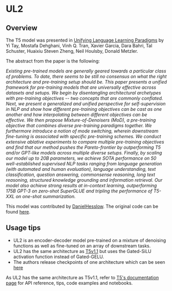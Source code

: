 <!--Copyright 2022 The HuggingFace Team. All rights reserved.

Licensed under the Apache License, Version 2.0 (the "License"); you may not use this file except in compliance with
the License. You may obtain a copy of the License at

http://www.apache.org/licenses/LICENSE-2.0

Unless required by applicable law or agreed to in writing, software distributed under the License is distributed on
an "AS IS" BASIS, WITHOUT WARRANTIES OR CONDITIONS OF ANY KIND, either express or implied. See the License for the
specific language governing permissions and limitations under the License.

⚠️ Note that this file is in Markdown but contain specific syntax for our doc-builder (similar to MDX) that may not be
rendered properly in your Markdown viewer.

-->

# UL2

## Overview

The T5 model was presented in [Unifying Language Learning Paradigms](https://arxiv.org/pdf/2205.05131v1.pdf) by Yi Tay, Mostafa Dehghani, Vinh Q. Tran, Xavier Garcia, Dara Bahri, Tal Schuster, Huaixiu Steven Zheng, Neil Houlsby, Donald Metzler.

The abstract from the paper is the following:

*Existing pre-trained models are generally geared towards a particular class of problems. To date, there seems to be still no consensus on what the right architecture and pre-training setup should be. This paper presents a unified framework for pre-training models that are universally effective across datasets and setups. We begin by disentangling architectural archetypes with pre-training objectives -- two concepts that are commonly conflated. Next, we present a generalized and unified perspective for self-supervision in NLP and show how different pre-training objectives can be cast as one another and how interpolating between different objectives can be effective. We then propose Mixture-of-Denoisers (MoD), a pre-training objective that combines diverse pre-training paradigms together. We furthermore introduce a notion of mode switching, wherein downstream fine-tuning is associated with specific pre-training schemes. We conduct extensive ablative experiments to compare multiple pre-training objectives and find that our method pushes the Pareto-frontier by outperforming T5 and/or GPT-like models across multiple diverse setups. Finally, by scaling our model up to 20B parameters, we achieve SOTA performance on 50 well-established supervised NLP tasks ranging from language generation (with automated and human evaluation), language understanding, text classification, question answering, commonsense reasoning, long text reasoning, structured knowledge grounding and information retrieval. Our model also achieve strong results at in-context learning, outperforming 175B GPT-3 on zero-shot SuperGLUE and tripling the performance of T5-XXL on one-shot summarization.*

This model was contributed by [DanielHesslow](https://hf-mirror.com/Seledorn). The original code can be found [here](https://github.com/google-research/google-research/tree/master/ul2).

## Usage tips

- UL2 is an encoder-decoder model pre-trained on a mixture of denoising functions as well as fine-tuned on an array of downstream tasks.
- UL2 has the same architecture as [T5v1.1](t5v1.1) but uses the Gated-SiLU activation function instead of Gated-GELU.
- The authors release checkpoints of one architecture which can be seen [here](https://hf-mirror.com/google/ul2)

<Tip> 

As UL2 has the same architecture as T5v1.1,  refer to [T5's documentation page](t5) for API reference, tips, code examples and notebooks.

</Tip>




